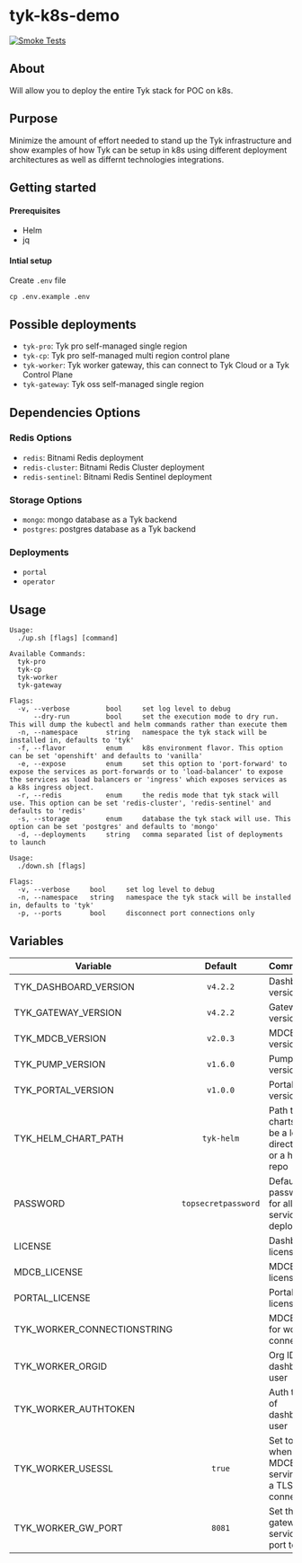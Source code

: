 # tyk-k8s-demo
[![Smoke Tests](https://github.com/TykTechnologies/tyk-k8s-demo/actions/workflows/smoke-test.yml/badge.svg)](https://github.com/TykTechnologies/tyk-k8s-demo/actions/workflows/smoke-test.yml)

## About
Will allow you to deploy the entire Tyk stack for POC on k8s.
  
## Purpose
Minimize the amount of effort needed to stand up the Tyk infrastructure and show examples of how Tyk can be setup in k8s using different deployment architectures as well as differnt technologies integrations.
  
## Getting started  

#### Prerequisites
- Helm
- jq

#### Intial setup
Create `.env` file

```
cp .env.example .env
```

## Possible deployments
- `tyk-pro`: Tyk pro self-managed single region
- `tyk-cp`: Tyk pro self-managed multi region control plane
- `tyk-worker`: Tyk worker gateway, this can connect to Tyk Cloud or a Tyk Control Plane
- `tyk-gateway`: Tyk oss self-managed single region

## Dependencies Options
### Redis Options
- `redis`: Bitnami Redis deployment
- `redis-cluster`: Bitnami Redis Cluster deployment
- `redis-sentinel`: Bitnami Redis Sentinel deployment

### Storage Options
- `mongo`: mongo database as a Tyk backend
- `postgres`: postgres database as a Tyk backend

### Deployments
- `portal`
- `operator`

## Usage
```
Usage:
  ./up.sh [flags] [command]

Available Commands:
  tyk-pro
  tyk-cp
  tyk-worker
  tyk-gateway

Flags:
  -v, --verbose     	bool   	 set log level to debug
      --dry-run     	bool   	 set the execution mode to dry run. This will dump the kubectl and helm commands rather than execute them
  -n, --namespace   	string 	 namespace the tyk stack will be installed in, defaults to 'tyk'
  -f, --flavor      	enum   	 k8s environment flavor. This option can be set 'openshift' and defaults to 'vanilla'
  -e, --expose      	enum   	 set this option to 'port-forward' to expose the services as port-forwards or to 'load-balancer' to expose the services as load balancers or 'ingress' which exposes services as a k8s ingress object.
  -r, --redis       	enum   	 the redis mode that tyk stack will use. This option can be set 'redis-cluster', 'redis-sentinel' and defaults to 'redis'
  -s, --storage     	enum   	 database the tyk stack will use. This option can be set 'postgres' and defaults to 'mongo'
  -d, --deployments 	string 	 comma separated list of deployments to launch
```

```
Usage:
  ./down.sh [flags]

Flags:
  -v, --verbose   	bool   	 set log level to debug
  -n, --namespace 	string 	 namespace the tyk stack will be installed in, defaults to 'tyk'
  -p, --ports     	bool   	 disconnect port connections only
```

## Variables
| Variable                    | Default             | Comments |
| --------------------------- | :-----------------: | --------- |
| TYK_DASHBOARD_VERSION       | `v4.2.2`            | Dashboard version |
| TYK_GATEWAY_VERSION         | `v4.2.2`            | Gateway version |
| TYK_MDCB_VERSION            | `v2.0.3`            | MDCB version |
| TYK_PUMP_VERSION            | `v1.6.0`            | Pump version |
| TYK_PORTAL_VERSION          | `v1.0.0`            | Portal version |
| TYK_HELM_CHART_PATH         | `tyk-helm`          | Path to charts, can be a local directory or a helm repo |
| PASSWORD                    | `topsecretpassword` | Default password for all the services deployed |
| LICENSE                     |                     | Dashboard license |
| MDCB_LICENSE                |                     | MDCB license |
| PORTAL_LICENSE              |                     | Portal license |
| TYK_WORKER_CONNECTIONSTRING |                     | MDCB URL for worker connection |
| TYK_WORKER_ORGID            |                     | Org ID of dashboard user |
| TYK_WORKER_AUTHTOKEN        |                     | Auth token of dashboard user |
| TYK_WORKER_USESSL           | `true`              | Set to `true` when the MDCB is serving on a TLS connection |
| TYK_WORKER_GW_PORT          | `8081`              | Set the gateway service port to use |
